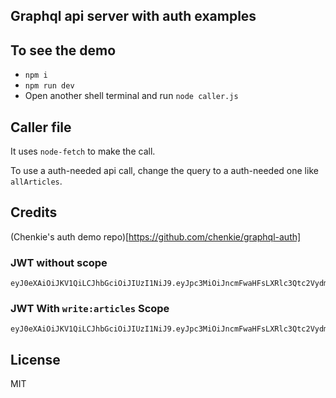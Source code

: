 ## Graphql api server with auth examples

## To see the demo
* `npm i`
* `npm run dev`
* Open another shell terminal and run `node caller.js`


## Caller file
It uses `node-fetch` to make the call.

To use a auth-needed api call, change the query to a auth-needed one like `allArticles`.

## Credits
(Chenkie's auth demo repo)[https://github.com/chenkie/graphql-auth]

### JWT without scope

```
eyJ0eXAiOiJKV1QiLCJhbGciOiJIUzI1NiJ9.eyJpc3MiOiJncmFwaHFsLXRlc3Qtc2VydmVyIiwiaWF0IjoxNTA5MDQxMTE3LCJleHAiOjE1NDA1NzcxMTcsImF1ZCI6ImdyYXBocWwtdGVzdC1hcGkiLCJzdWIiOiIxMjMifQ.tTRbNKT58UqRMqMkf8cLenRZ0qvf15mUl6N6dWyn_Wo
```

### JWT With `write:articles` Scope

```
eyJ0eXAiOiJKV1QiLCJhbGciOiJIUzI1NiJ9.eyJpc3MiOiJncmFwaHFsLXRlc3Qtc2VydmVyIiwiaWF0IjoxNTA5MDQxMTE3LCJleHAiOjE1NDA1NzcxMTcsImF1ZCI6ImdyYXBocWwtdGVzdC1hcGkiLCJzdWIiOiIxMjMiLCJzY29wZSI6IndyaXRlOmFydGljbGVzIn0.mupYodqVggdF1fZaiyVdfOGLwY_R3KISGBTCJ7hhH5U
```

## License

MIT